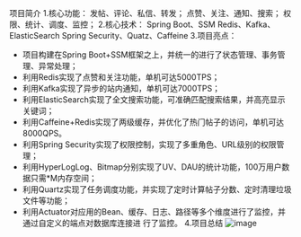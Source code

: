 项目简介
1.核⼼功能：
发帖、评论、私信、转发；
点赞、关注、通知、搜索；
权限、统计、调度、监控；
2.核⼼技术：
Spring Boot、SSM
Redis、Kafka、ElasticSearch
Spring Security、Quatz、Caffeine
3.项⽬亮点：
 - 项⽬构建在Spring Boot+SSM框架之上，并统⼀的进⾏了状态管理、事务管理、异常处理；
 - 利⽤Redis实现了点赞和关注功能，单机可达5000TPS；
 - 利⽤Kafka实现了异步的站内通知，单机可达7000TPS；
 - 利⽤ElasticSearch实现了全⽂搜索功能，可准确匹配搜索结果，并⾼亮显示关键词；
 - 利⽤Caffeine+Redis实现了两级缓存，并优化了热⻔帖⼦的访问，单机可达8000QPS。
 - 利⽤Spring Security实现了权限控制，实现了多重⻆⾊、URL级别的权限管理；
 - 利⽤HyperLogLog、Bitmap分别实现了UV、DAU的统计功能，100万⽤户数据只需*M内存空间；
 - 利⽤Quartz实现了任务调度功能，并实现了定时计算帖⼦分数、定时清理垃圾⽂件等功能；
 - 利⽤Actuator对应⽤的Bean、缓存、⽇志、路径等多个维度进⾏了监控，并通过⾃定义的端点对数据库连接进
⾏了监控。
4.项目总结
![image](https://github.com/user-attachments/assets/a9b93c85-9e4e-4abf-906e-57cc915868b6)
